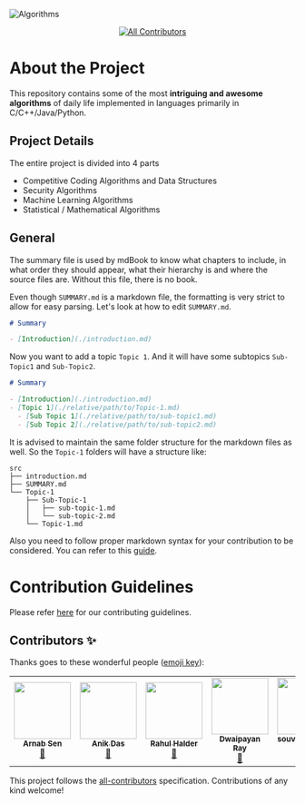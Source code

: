 ![Algorithms](https://socialify.git.ci/codeiiest-dev/algorithms/image?description=1&font=Raleway&forks=1&issues=1&language=1&owner=1&pattern=Charlie%20Brown&pulls=1&stargazers=1&theme=Dark)

<center>

<!-- ALL-CONTRIBUTORS-BADGE:START - Do not remove or modify this section -->
[![All Contributors](https://img.shields.io/badge/all_contributors-6-orange.svg?style=for-the-badge)](#contributors)
<!-- ALL-CONTRIBUTORS-BADGE:END -->

</center>

# About the Project

This repository contains some of the most **intriguing and awesome algorithms** of daily life implemented in languages primarily in C/C++/Java/Python.

## Project Details

The entire project is divided into 4 parts

- Competitive Coding Algorithms and Data Structures
- Security Algorithms
- Machine Learning Algorithms
- Statistical / Mathematical Algorithms

## General

The summary file is used by mdBook to know what chapters to include, in what order they should appear, what their hierarchy is and where the source files are. Without this file, there is no book.

Even though `SUMMARY.md` is a markdown file, the formatting is very strict to allow for easy parsing.
Let's look at how to edit `SUMMARY.md`.

```markdown
# Summary

- [Introduction](./introduction.md)
```

Now you want to add a topic `Topic 1`. And it will have some subtopics `Sub-Topic1` and `Sub-Topic2`.

```markdown
# Summary

- [Introduction](./introduction.md)
- [Topic 1](./relative/path/to/Topic-1.md)
  - [Sub Topic 1](./relative/path/to/sub-topic1.md)
  - [Sub Topic 2](./relative/path/to/sub-topic2.md)
```

It is advised to maintain the same folder structure for the markdown files as well.
So the `Topic-1` folders will have a structure like:

```
src
├── introduction.md
├── SUMMARY.md
└── Topic-1
    ├── Sub-Topic-1
    │   ├── sub-topic-1.md
    │   └── sub-topic-2.md
    └── Topic-1.md
```

Also you need to follow proper markdown syntax for your contribution to be considered. You can refer to this [guide](https://www.markdownguide.org/basic-syntax/).

# Contribution Guidelines

Please refer [here](./CONTRIBUTING.md) for our contributing guidelines.

## Contributors ✨

Thanks goes to these wonderful people ([emoji key](https://allcontributors.org/docs/en/emoji-key)):

<!-- ALL-CONTRIBUTORS-LIST:START - Do not remove or modify this section -->
<!-- prettier-ignore-start -->
<!-- markdownlint-disable -->
<table>
  <tr>
    <td align="center"><a href="https://arnabsen.netlify.app/"><img src="https://avatars1.githubusercontent.com/u/51032928?v=4" width="100px;" alt=""/><br /><sub><b>Arnab Sen</b></sub></a><br /><a href="#maintenance-arnabsen1729" title="Maintenance">🚧</a></td>
    <td align="center"><a href="https://www.linkedin.com/in/sadn1ck/"><img src="https://avatars2.githubusercontent.com/u/16396161?v=4" width="100px;" alt=""/><br /><sub><b>Anik Das</b></sub></a><br /><a href="#maintenance-sadn1ck" title="Maintenance">🚧</a></td>
    <td align="center"><a href="http://www.linkedin.com/in/hrahul2605"><img src="https://avatars1.githubusercontent.com/u/48245702?v=4" width="100px;" alt=""/><br /><sub><b>Rahul Halder</b></sub></a><br /><a href="#maintenance-hrahul2605" title="Maintenance">🚧</a></td>
    <td align="center"><a href="https://github.com/raydwaipayan"><img src="https://avatars1.githubusercontent.com/u/35661311?v=4" width="100px;" alt=""/><br /><sub><b>Dwaipayan Ray</b></sub></a><br /><a href="#maintenance-raydwaipayan" title="Maintenance">🚧</a></td>
    <td align="center"><a href="https://github.com/souvikmahato-sm"><img src="https://avatars3.githubusercontent.com/u/58760297?v=4" width="100px;" alt=""/><br /><sub><b>souvikmahato-sm</b></sub></a><br /><a href="https://github.com/codeiiest-dev/Algorithms/commits?author=souvikmahato-sm" title="Documentation">📖</a></td>
    <td align="center"><a href="https://github.com/prerna2712"><img src="https://avatars1.githubusercontent.com/u/56025548?v=4" width="100px;" alt=""/><br /><sub><b>Prerna Gupta</b></sub></a><br /><a href="https://github.com/codeiiest-dev/Algorithms/commits?author=prerna2712" title="Documentation">📖</a></td>
  </tr>
</table>

<!-- markdownlint-enable -->
<!-- prettier-ignore-end -->
<!-- ALL-CONTRIBUTORS-LIST:END -->

This project follows the [all-contributors](https://github.com/all-contributors/all-contributors) specification. Contributions of any kind welcome!
